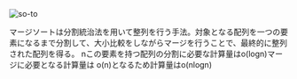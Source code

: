 <img src="image/merge_sort.png" alt="so-to">

マージソートは分割統治法を用いて整列を行う手法。対象となる配列を一つの要素になるまで分割して、大小比較をしながらマージを行うことで、最終的に整列された配列を得る。
nこの要素を持つ配列の分割に必要な計算量はo(logn)マージに必要となる計算量は
o(n)となるため計算量はo(nlogn)





